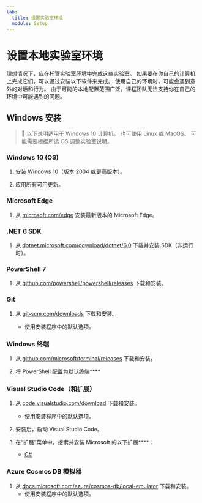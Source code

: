 ```yaml
---
lab:
  title: 设置实验室环境
  module: Setup
---
```


# 设置本地实验室环境

理想情况下，应在托管实验室环境中完成这些实验室。 如果要在你自己的计算机上完成它们，可以通过安装以下软件来完成。 使用自己的环境时，可能会遇到意外的对话和行为。 由于可能的本地配置范围广泛，课程团队无法支持你在自己的环境中可能遇到的问题。

## Windows 安装

> &#128221; 以下说明适用于 Windows 10 计算机。 也可使用 Linux 或 MacOS。 可能需要根据所选 OS 调整实验室说明。

### Windows 10 (OS)

1. 安装 Windows 10（版本 2004 或更高版本）。

1. 应用所有可用更新。

### Microsoft Edge

1. 从 [microsoft.com/edge] 安装最新版本的 Microsoft Edge。

### .NET 6 SDK

1. 从 [dotnet.microsoft.com/download/dotnet/6.0] 下载并安装 SDK（非运行时）。

### PowerShell 7

1. 从 [github.com/powershell/powershell/releases] 下载和安装。

### Git

1. 从 [git-scm.com/downloads] 下载和安装。

    - 使用安装程序中的默认选项。

### Windows 终端

1. 从 [github.com/microsoft/terminal/releases] 下载和安装。

1. 将 PowerShell 配置为默认终端****

### Visual Studio Code（和扩展）

1. 从 [code.visualstudio.com/download] 下载和安装。

    - 使用安装程序中的默认选项。

1. 安装后，启动 Visual Studio Code。

1. 在“扩展”菜单中，搜索并安装 Microsoft 的以下扩展****：

    - [C#][marketplace.visualstudio.com/ms-dotnettools.csharp]

### Azure Cosmos DB 模拟器

1. 从 [docs.microsoft.com/azure/cosmos-db/local-emulator] 下载和安装。
    - 使用安装程序中的默认选项。

[code.visualstudio.com/download]: https://code.visualstudio.com/download
[docs.microsoft.com/azure/cosmos-db/local-emulator]: https://docs.microsoft.com/azure/cosmos-db/local-emulator#download-the-emulator
[dotnet.microsoft.com/download/dotnet/6.0]: https://dotnet.microsoft.com/download/dotnet/6.0
[git-scm.com/downloads]: https://git-scm.com/downloads
[github.com/microsoft/terminal/releases]: https://github.com/microsoft/terminal/releases/latest
[github.com/powershell/powershell/releases]: https://github.com/powershell/powershell/releases/latest
[marketplace.visualstudio.com/ms-dotnettools.csharp]: https://marketplace.visualstudio.com/items?itemName=ms-dotnettools.csharp
[microsoft.com/edge]: https://microsoft.com/edge
